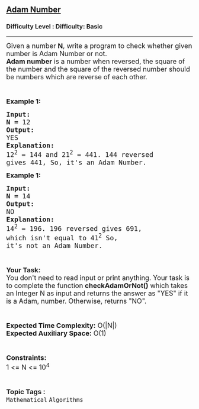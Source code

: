 <h2><a href="https://www.geeksforgeeks.org/problems/adam-number2650/1?page=8&difficulty=Basic&status=unsolved,attempted&sortBy=accuracy">Adam Number</a></h2><h3>Difficulty Level : Difficulty: Basic</h3><hr><div class="problems_problem_content__Xm_eO"><p><span style="font-size:18px">Given a number <strong>N</strong>, write a program to check whether given number is Adam Number or not.<br>
<strong>Adam number</strong> is a number when reversed, the square of the number and the square of the reversed number should be numbers which are reverse of each other.</span></p>

<p>&nbsp;</p>

<p><span style="font-size:18px"><strong>Example 1:</strong></span><span style="font-size:18px"> </span></p>

<pre><span style="font-size:18px"><strong>Input: </strong>
<strong>N = </strong>12</span>
<span style="font-size:18px"><strong>Output:</strong></span>
<span style="font-size:18px">YES</span>
<span style="font-size:18px"><strong>Explanation:</strong></span>
<span style="font-size:18px">12<sup>2</sup> = 144 and 21<sup>2</sup> = 441. 144 reversed 
gives 441, So, it's an Adam Number.</span></pre>

<p><span style="font-size:18px"><strong>Example 1:</strong></span><span style="font-size:18px"> </span></p>

<pre><span style="font-size:18px"><strong>Input: </strong>
<strong>N = </strong>14</span>
<span style="font-size:18px"><strong>Output:</strong></span>
<span style="font-size:18px">NO</span>
<span style="font-size:18px"><strong>Explanation:</strong></span>
<span style="font-size:18px">14<sup>2</sup> = 196. 196 reversed gives 691,
which isn't equal to 41<sup>2</sup> So,
it's not an Adam Number.</span></pre>

<p>&nbsp;</p>

<p><span style="font-size:18px"><strong>Your Task:</strong><br>
You don't need to read input or print anything. Your task is to complete the function <strong>checkAdamOrNot()</strong> which takes an Integer N as input and returns the answer as "YES" if it is a Adam, number. Otherwise, returns "NO".</span></p>

<p>&nbsp;</p>

<p><span style="font-size:18px"><strong>Expected Time Complexity:</strong> O(|N|)<br>
<strong>Expected Auxiliary Space:</strong> O(1)</span></p>

<p>&nbsp;</p>

<p><span style="font-size:18px"><strong>Constraints:</strong></span><br>
<span style="font-size:18px">1 &lt;= N &lt;= 10<sup>4</sup></span></p>
</div><br><p><span style=font-size:18px><strong>Topic Tags : </strong><br><code>Mathematical</code>&nbsp;<code>Algorithms</code>&nbsp;